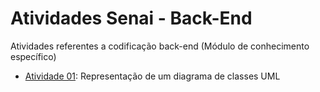 # Atividades Senai - Back-End

Atividades referentes a codificação back-end (Módulo de conhecimento específico)

* [Atividade 01](https://viewer.diagrams.net/?tags=%7B%7D&target=blank&highlight=0000ff&edit=_blank&layers=1&nav=1&title=SAII%20-%20UML.drawio#R7Vpbc9o6EP41zPQ8kPEFHPrILWnTnAxNepqcR2ELo0a2XFkEyK%2Fv2pbxTebSBEhTZpjEu5Z3rf0%2ByfthGmbfW1xyFEz%2FZQ6mDUNzFg1z0DCMjtWBv5FjmThaLS1xuJw4iUvPHHfkGUtnOmxGHBwWBgrGqCBB0Wkz38e2KPgQ52xeHDZhtJg1QC6uOO5sRKvee%2BKIqZyWcZ75P2HiTtPMuvUxOeOhdLCcSThFDpvnXOawYfY5YyI58hZ9TKPapXW5%2F7y8p9eP1uXV1%2FAn%2Bq%2F35dvN92YS7GKXS1ZT4NgXvx36%2BXFy8el768dDMLr4Otcuu%2BOrprxEe0J0JuvVMCwKSXrp%2Fz4lkBWD6Uq3%2FB%2BXRCzTOodz4lHkg9WbMF%2FcyTMa2IgS14djOwrEwfGEuSAAUVeeECwArz0l1LlGSzaLJhkKZD%2BmVm%2FKOHmGsIjCKR0ccJoLyTbDKoy4i66UqTkOYcworZy%2Bcl2jUMgxNqMUBSEZxzccDfEQd4nfY0IwLw3EZr6DHWmtqBAbgrPHFbn0VXE24iVxjaqBFzm2SvwuMfOw4EsYIs8aHYmXXIvn0pxnxNbTIdM8qdNFjORiclehV9luYfEh34Ua1KZrmop8liIfAFJIhyjg7iOBe1EVwzxN4SA308wVk3cHIusVIjfBvIG4DbMbM5UT362wFgovcgyleCJq%2BRkGyIYY1%2FGYQSvz3MqZRy4G105ozI0pcRzsx9wRSKDxaj0EjPgiLk27Bx8oYF87azfacEN9sPXMhk80nIs%2B82EGiMR8wsDdOQ6Fkmlrl%2Flmpi2LCG5iVhnpPLEKEO%2BKp6HEcwhrkGObvWtM12w1U%2BFRebgv5NvG4ZDn4bMRtha9RfPL%2BGFgWtiyZ4pHUh75PmThNomeAxEFxtBKvDsC7Ava886RF3VL0W2UsKMkbiEk0XXl43UDsB5AFIVLkfwWAT1o6hW0zSrapgJZisaYjlhIBGFRfJ6MLSF%2BLFB1rbUdqmtagBeB2laACrPVRshF%2FLMXsFCw8MM%2FyXp9YhDrtF63hFY%2F9l5s1mB7i10SlYIPvS7%2FOSNPDJyA8QnZLZE1j70VWxVkpdAbXVRQPEm7%2FUs73ShqLVPfUmvpba2eIvXaTjdL%2BTpvV9udKztCO5gkz5Ro1f6lG4%2B1Nc3W6LptUH61faejxHIAdbxBoU08mC97v7C%2BqrTbGXyVtDso%2BLr6WxriZM%2Bedwv9vkBVibqDgvpR0SOeRN3LQFWKOhWq%2BxJ1qfJYhyr2nW70ggasMWVRX9YDl2zcdC0xLwhNt7UNnVVxb8SOi9NGE9Mxmw8zRy92wImUJHEqmPZDdPGZ0U7t%2F2Xo2Bgs0tCxtazdbNc1dCGbcRtvhhpaWBdvIRmiaa4lhIoAHFMkyFPxBdea9m%2FE4g119bW%2BVmz9DM0shkgmKa%2FKv1EqBTJLPathlVrRpAqVQMAatMwNk2uu%2Fob1Up5O4U0XHCQRf7fpVErfeoF0VVkJJ4G0f4HUap8EUh1XawSSH%2Fz4m%2Fqptcv4TSok5R2rFdItekbsjmVvPk4vv%2FYA%2FiEVkvKOq810USBdnRb0rpgeUiAp7zh9UJ0U0iuiekiFpEa1%2Bl1GBdU3pZB2a8zyQmcdYscQMNZrCZhWOVBrPwKmkucQAkZXvbyrJ6jP4h3oT%2BHnUYRz6fdwK1h35l17Q6BX4l1ZoEOeM01%2FCfXAzH7wmgzPfjVsDn8B): Representação de um diagrama de classes UML
